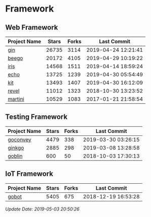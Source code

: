 # Framework

## Web Framework

| Project Name | Stars | Forks | Last Commit |
| ------------ | ----- | ----- | ----------- |
| [gin](https://github.com/gin-gonic/gin) | 26735 | 3114 | 2019-04-24 12:21:41 |
| [beego](https://github.com/astaxie/beego) | 20172 | 4105 | 2019-04-29 10:19:22 |
| [iris](https://github.com/kataras/iris) | 14568 | 1511 | 2019-04-14 18:59:24 |
| [echo](https://github.com/labstack/echo) | 13725 | 1239 | 2019-04-30 05:54:49 |
| [kit](https://github.com/go-kit/kit) | 13493 | 1407 | 2019-04-30 16:12:09 |
| [revel](https://github.com/revel/revel) | 11012 | 1323 | 2018-10-30 13:23:52 |
| [martini](https://github.com/go-martini/martini) | 10529 | 1083 | 2017-01-21 21:58:54 |

## Testing Framework

| Project Name | Stars | Forks | Last Commit |
| ------------ | ----- | ----- | ----------- |
| [goconvey](https://github.com/smartystreets/goconvey) | 4479 | 338 | 2019-03-30 03:26:15 |
| [ginkgo](https://github.com/onsi/ginkgo) | 2885 | 298 | 2019-03-08 13:28:58 |
| [goblin](https://github.com/franela/goblin) | 600 | 50 | 2018-10-03 17:30:13 |

## IoT Framework

| Project Name | Stars | Forks | Last Commit |
| ------------ | ----- | ----- | ----------- |
| [gobot](https://github.com/hybridgroup/gobot) | 5405 | 675 | 2018-12-19 16:53:28 |

*Update Date: 2019-05-03 20:50:26*